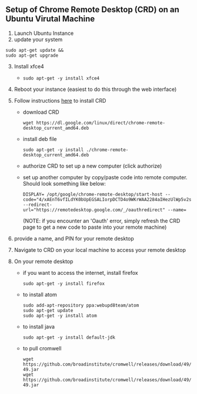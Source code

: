 ## Setup of Chrome Remote Desktop (CRD) on an Ubuntu Virutal Machine

1) Launch Ubuntu Instance
2) update your system
```
sudo apt-get update &&
sudo apt-get upgrade
```
3) Install xfce4
    - `sudo apt-get -y install xfce4`

5) Reboot your instance (easiest to do this through the web interface)
6) Follow instructions [here](https://remotedesktop.google.com/headless) to install CRD
    - download CRD 
    
        `wget https://dl.google.com/linux/direct/chrome-remote-desktop_current_amd64.deb`
    - install deb file 
    
        `sudo apt-get -y install ./chrome-remote-desktop_current_amd64.deb`
    - authorize CRD to set up a new computer (click authorize)
    - set up another computer by copy/paste code into remote computer. Should look something like below:
        ```
        DISPLAY= /opt/google/chrome-remote-desktop/start-host --code="4/xAEnT6vfILdYK0bUpEGSALIorpDCTD4o9WKrWAA2284aIHezUlWp5v2s_y53EMPpah0xghJu8XzwvOVN4EZulWs" --redirect-url="https://remotedesktop.google.com/_/oauthredirect" --name=
        ```
        (NOTE: if you encounter an 'Oauth' error, simply refresh the CRD page to get a new code to paste into your remote machine)

7) provide a name, and PIN for your remote desktop 
8) Navigate to CRD on your local machine to access your remote desktop
9) On your remote desktop
    - if you want to access the internet, install firefox 
    
        `sudo apt-get -y install firefox`
    - to install atom 
        ```
        sudo add-apt-repository ppa:webupd8team/atom
        sudo apt-get update
        sudo apt-get -y install atom
    - to install java
        ```
        sudo apt-get -y install default-jdk
    - to pull cromwell
        ```
        wget https://github.com/broadinstitute/cromwell/releases/download/49/cromwell-49.jar
        wget https://github.com/broadinstitute/cromwell/releases/download/49/womtool-49.jar

